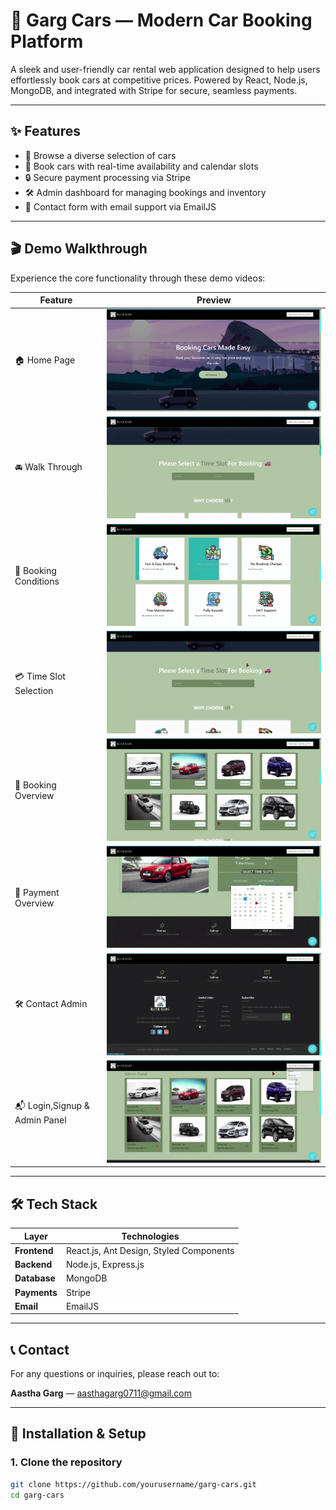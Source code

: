 # 🚗 Garg Cars — Modern Car Booking Platform

A sleek and user-friendly car rental web application designed to help users effortlessly book cars at competitive prices. Powered by React, Node.js, MongoDB, and integrated with Stripe for secure, seamless payments.

---

## ✨ Features

- 🚙 Browse a diverse selection of cars  
- 📅 Book cars with real-time availability and calendar slots  
- 🔒 Secure payment processing via Stripe  
- 🛠️ Admin dashboard for managing bookings and inventory  
- 📧 Contact form with email support via EmailJS  

---

## 🎬 Demo Walkthrough

Experience the core functionality through these demo videos:

| Feature               | Preview                                       |
|-----------------------|----------------------------------------------|
| 🏠 Home Page           | ![Home](videos/v1.gif)                        |
| 🚘 Walk Through        | ![Car Listings](videos/v2.gif)                |
| 📅 Booking Conditions  | ![Booking](videos/v3.gif)                      |
| 💳 Time Slot Selection  | ![Payment](videos/v4.gif)                      |
| 🔐 Booking Overview      | ![Auth](videos/v5.gif)                         |
| 🧾 Payment Overview    | ![Bookings](videos/v6.gif)                     |
| 🛠️ Contact Admin       | ![Admin](videos/v7.gif)                        |
| 📬 Login,Signup & Admin Panel | ![Contact](videos/v8.gif)                      |

---

## 🛠️ Tech Stack

| Layer         | Technologies                       |
|---------------|----------------------------------|
| **Frontend**  | React.js, Ant Design, Styled Components |
| **Backend**   | Node.js, Express.js               |
| **Database**  | MongoDB                          |
| **Payments**  | Stripe                          |
| **Email**     | EmailJS                         |

---

## 📞 Contact

For any questions or inquiries, please reach out to:

**Aastha Garg** — [aasthagarg0711@gmail.com](mailto:aasthagarg0711@gmail.com)

---

## 🚀 Installation & Setup

### 1. Clone the repository

```bash
git clone https://github.com/yourusername/garg-cars.git
cd garg-cars
